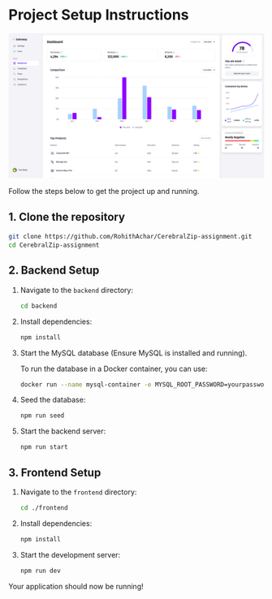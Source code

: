 # Project Setup Instructions

![Dashboard Image](dashboard-image.png)

Follow the steps below to get the project up and running.

## 1. Clone the repository

```bash
git clone https://github.com/RohithAchar/CerebralZip-assignment.git
cd CerebralZip-assignment
```

## 2. Backend Setup

1. Navigate to the `backend` directory:

   ```bash
   cd backend
   ```

2. Install dependencies:

   ```bash
   npm install
   ```

3. Start the MySQL database (Ensure MySQL is installed and running).

   To run the database in a Docker container, you can use:

   ```bash
   docker run --name mysql-container -e MYSQL_ROOT_PASSWORD=yourpassword -d -p 3306:3306 mysql:latest
   ```

4. Seed the database:

   ```bash
   npm run seed
   ```

5. Start the backend server:

   ```bash
   npm run start
   ```

## 3. Frontend Setup

1. Navigate to the `frontend` directory:

   ```bash
   cd ./frontend
   ```

2. Install dependencies:

   ```bash
   npm install
   ```

3. Start the development server:

   ```bash
   npm run dev
   ```

Your application should now be running!
